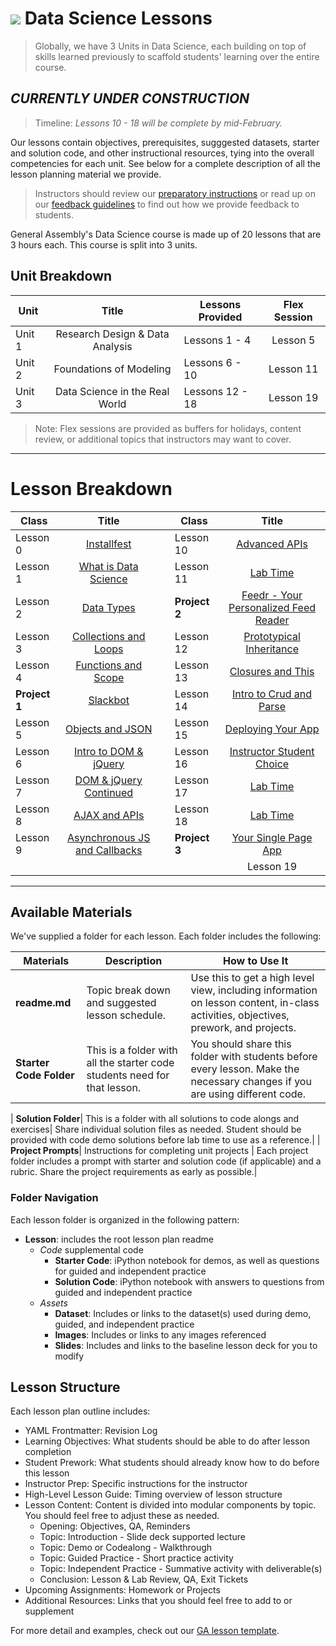 # ![](https://ga-dash.s3.amazonaws.com/production/assets/logo-9f88ae6c9c3871690e33280fcf557f33.png) Data Science Lessons

> Globally, we have 3 Units in Data Science, each building on top of skills learned previously to scaffold students' learning over the entire course.

## _CURRENTLY UNDER CONSTRUCTION_

> Timeline: _Lessons 10 - 18 will be complete by mid-February._

Our lessons contain objectives, prerequisites, sugggested datasets, starter and solution code, and other instructional resources, tying into the overall competencies for each unit. See below for a complete description of all the lesson planning material we provide.

> Instructors should review our [preparatory instructions](../resources/instructor-resources/instructor-prep.md) or read up on our [feedback guidelines](../resources/instructor-resources/course-feedback-guidelines.md) to find out how we provide feedback to students.


General Assembly's Data Science course is made up of 20 lessons that are 3 hours each. This course is split into 3 units.

## Unit Breakdown

| Unit | Title | Lessons Provided | Flex Session |
| --- | :---: |  --- | :---: |
| Unit 1 | Research Design & Data Analysis | Lessons 1 - 4  | Lesson 5 |
| Unit 2 | Foundations of Modeling | Lessons 6 - 10 | Lesson 11 |
| Unit 3 | Data Science in the Real World| Lessons 12 - 18 | Lesson 19 |

> Note: Flex sessions are provided as buffers for holidays, content review, or additional topics that instructors may want to cover.

---

# Lesson Breakdown

| Class | Title |  | Class | Title |
| --- | :---: | --- |  --- | :---: |
| Lesson 0 | [Installfest]() || Lesson 10 | [Advanced APIs]()|
| Lesson 1 | [What is Data Science](./lesson-01/readme.md) || Lesson 11 | [Lab Time]()|
| Lesson 2 | [Data Types]() || **Project 2**  |[ Feedr - Your Personalized Feed Reader]() |
| Lesson 3| [Collections and Loops]() || Lesson 12 | [Prototypical Inheritance]() |
| Lesson 4 | [Functions and Scope]() || Lesson 13 | [Closures and This]() |
| **Project 1** | [Slackbot]() ||Lesson 14| [Intro to Crud and Parse]() |
| Lesson 5 | [Objects and JSON]() ||Lesson 15| [Deploying Your App]() |
| Lesson 6 | [Intro to DOM & jQuery]()|| Lesson 16 |  [Instructor Student Choice]() |
| Lesson 7 | [DOM & jQuery Continued]() || Lesson 17 |[Lab Time]() |
| Lesson 8 | [AJAX and APIs]() ||Lesson 18 | [Lab Time]() |
| Lesson 9| [Asynchronous JS and Callbacks]() ||**Project 3** |[Your Single Page App]() |
| | | || Lesson 19 | Final Project Presentations |

---

## Available Materials

We've supplied a folder for each lesson. Each folder includes the following:

|Materials | Description | How to Use It|
|----|---------|---------------|
| __readme.md__| Topic break down and suggested lesson schedule. | Use this to get a high level view, including information on lesson content, in-class activities, objectives, prework, and projects.|
| __Starter Code Folder__| This is a folder with all the starter code students need for that lesson.| You should share this folder with students before every lesson. Make the necessary changes if you are using different code.|

| __Solution Folder__| This is a folder with all solutions to code alongs and exercises| Share individual solution files as needed. Student should be provided with code demo solutions before lab time to use as a reference.|
| __Project Prompts__| Instructions for completing unit projects | Each project folder includes a prompt with starter and solution code (if applicable) and a rubric. Share the project requirements as early as possible.|

### Folder Navigation
Each lesson folder is organized in the following pattern:

- **Lesson**: includes the root lesson plan readme
  - _Code_ supplemental code
    - **Starter Code**: iPython notebook for demos, as well as questions for guided and independent practice
    - **Solution Code**: iPython notebook with answers to questions from guided and independent practice
  - _Assets_
    - **Dataset**: Includes or links to the dataset(s) used during demo, guided, and independent practice
    - **Images**: Includes or links to any images referenced
    - **Slides**: Includes and links to the baseline lesson deck for you to modify



## Lesson Structure

Each lesson plan outline includes:

- YAML Frontmatter: Revision Log
- Learning Objectives: What students should be able to do after lesson completion
- Student Prework: What students should already know how to do before this lesson
- Instructor Prep: Specific instructions for the instructor
- High-Level Lesson Guide: Timing overview of lesson structure
- Lesson Content: Content is divided into modular components by topic. You should feel free to adjust these as needed.
  - Opening: Objectives, QA, Reminders
  - Topic: Introduction - Slide deck supported lecture
  - Topic: Demo or Codealong - Walkthrough
  - Topic: Guided Practice - Short practice activity
  - Topic: Independent Practice - Summative activity with deliverable(s)
  - Conclusion: Lesson & Lab Review, QA, Exit Tickets
- Upcoming Assignments: Homework or Projects
- Additional Resources: Links that you should feel free to add to or supplement

For more detail and examples, check out our [GA lesson template](./templates/readme.md).
